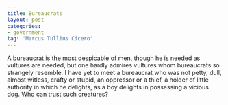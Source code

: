 ```yaml
---
title: Bureaucrats
layout: post
categories:
- government
tag: 'Marcus Tullius Cicero'
---
```


A bureaucrat is the most despicable of men, though he is needed as vultures are needed, but one hardly admires vultures whom bureaucrats so strangely resemble. I have yet to meet a bureaucrat who was not petty, dull, almost witless, crafty or stupid, an oppressor or a thief, a holder of little authority in which he delights, as a boy delights in possessing a vicious dog. Who can trust such creatures?